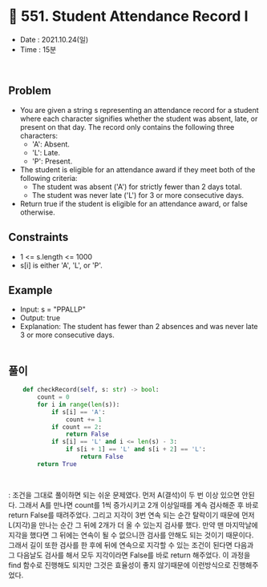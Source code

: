 #   🎃 551. Student Attendance Record I
- Date : 2021.10.24(일)
- Time : 15분
<br>

## Problem

- You are given a string s representing an attendance record for a student where each character signifies whether the student was absent, late, or present on that day. The record only contains the following three characters:
    - 'A': Absent.
    - 'L': Late.
    - 'P': Present.
- The student is eligible for an attendance award if they meet both of the following criteria:
    - The student was absent ('A') for strictly fewer than 2 days total.
    - The student was never late ('L') for 3 or more consecutive days.
- Return true if the student is eligible for an attendance award, or false otherwise.


## Constraints
- 1 <= s.length <= 1000
- s[i] is either 'A', 'L', or 'P'.

## Example

- Input: s = "PPALLP"
- Output: true
- Explanation: The student has fewer than 2 absences and was never late 3 or more consecutive days.
<br><br>

## 풀이
```python
    def checkRecord(self, s: str) -> bool:
        count = 0
        for i in range(len(s)):
            if s[i] == 'A':
                count += 1
            if count == 2:
                return False
            if s[i] == 'L' and i <= len(s) - 3:
                if s[i + 1] == 'L' and s[i + 2] == 'L':
                    return False
        return True

        
```
: 조건을 그대로 풀이하면 되는 쉬운 문제였다. 먼저 A(결석)이 두 번 이상 있으면 안된다. 그래서 A를 만나면 count를 1씩 증가시키고 2개 이상일때를 계속 검사해준 후 바로 return False를 때려주었다. 그리고 지각이 3번 연속 되는 순간 탈락이기 때문에 먼저 L(지각)을 만나는 순간 그 뒤에 2개가 더 올 수 있는지 검사릏 했다. 만약 맨 마지막날에 지각을 했다면 그 뒤에는 연속이 될 수 없으니깐 검사를 안해도 되는 것이기 때문이다. 그래서 길이 또한 검사를 한 후에 뒤에 연속으로 지각할 수 있는 조건이 된다면 다음과 그 다음날도 검사를 해서 모두 지각이라면 False를 바로 return 해주었다. 이 과정을 find 함수로 진행해도 되지만 그것은 효율성이 좋지 않기때문에 이런방식으로 진행해주었다.